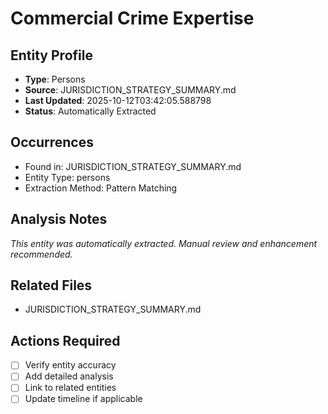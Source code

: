 # Commercial Crime Expertise

## Entity Profile
- **Type**: Persons
- **Source**: JURISDICTION_STRATEGY_SUMMARY.md
- **Last Updated**: 2025-10-12T03:42:05.588798
- **Status**: Automatically Extracted

## Occurrences
- Found in: JURISDICTION_STRATEGY_SUMMARY.md
- Entity Type: persons
- Extraction Method: Pattern Matching

## Analysis Notes
*This entity was automatically extracted. Manual review and enhancement recommended.*

## Related Files
- JURISDICTION_STRATEGY_SUMMARY.md

## Actions Required
- [ ] Verify entity accuracy
- [ ] Add detailed analysis
- [ ] Link to related entities
- [ ] Update timeline if applicable
